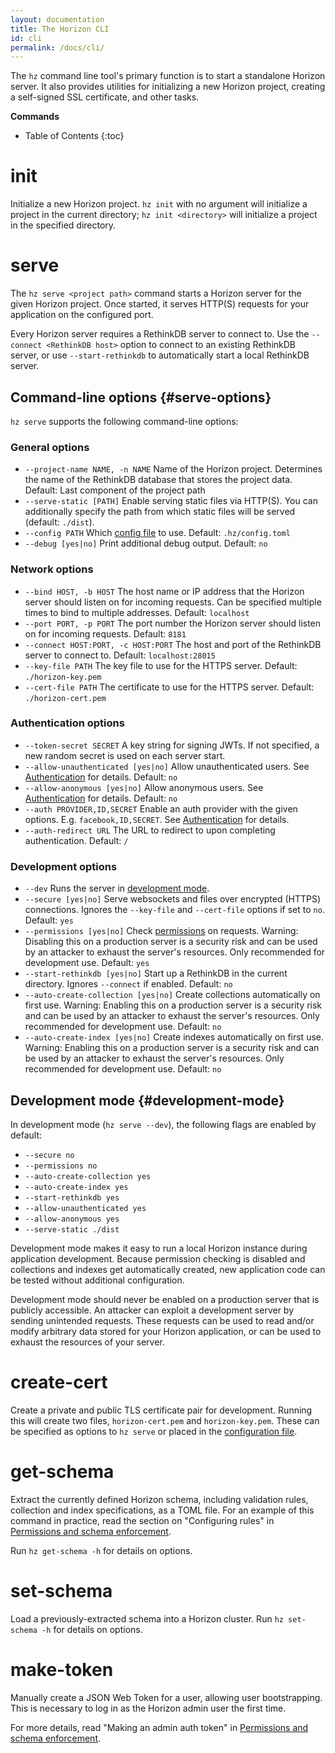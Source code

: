```yaml
---
layout: documentation
title: The Horizon CLI
id: cli
permalink: /docs/cli/
---
```


The `hz` command line tool's primary function is to start a standalone Horizon server. It also provides utilities for initializing a new Horizon project, creating a self-signed SSL certificate, and other tasks.

**Commands**

* Table of Contents
{:toc}

# init

Initialize a new Horizon project. `hz init` with no argument will initialize a project in the current directory; `hz init <directory>` will initialize a project in the specified directory.

# serve

The `hz serve <project path>` command starts a Horizon server for the given Horizon project. Once started, it serves HTTP(S) requests for your application on the configured port.

Every Horizon server requires a RethinkDB server to connect to. Use the `--connect <RethinkDB host>` option to connect to an existing RethinkDB server, or use `--start-rethinkdb` to automatically start a local RethinkDB server.

## Command-line options {#serve-options}

`hz serve` supports the following command-line options:

### General options

* `--project-name NAME, -n NAME` Name of the Horizon project. Determines the name of the RethinkDB database that stores the project data. Default: Last component of the project path
* `--serve-static [PATH]` Enable serving static files via HTTP(S). You can additionally specify the path from which static files will be served (default: `./dist`).
* `--config PATH` Which [config file][config-file] to use. Default: `.hz/config.toml`
* `--debug [yes|no]` Print additional debug output. Default: `no`

### Network options

* `--bind HOST, -b HOST` The host name or IP address that the Horizon server should listen on for incoming requests. Can be specified multiple times to bind to multiple addresses. Default: `localhost`
* `--port PORT, -p PORT` The port number the Horizon server should listen on for incoming requests. Default: `8181`
* `--connect HOST:PORT, -c HOST:PORT` The host and port of the RethinkDB server to connect to. Default: `localhost:28015`
* `--key-file PATH` The key file to use for the HTTPS server. Default: `./horizon-key.pem`
* `--cert-file PATH` The certificate to use for the HTTPS server. Default: `./horizon-cert.pem`

### Authentication options

* `--token-secret SECRET` A key string for signing JWTs. If not specified, a new random secret is used on each server start.
* `--allow-unauthenticated [yes|no]` Allow unauthenticated users. See [Authentication][auth] for details. Default: `no`
* `--allow-anonymous [yes|no]` Allow anonymous users. See [Authentication][auth] for details. Default: `no`
* `--auth PROVIDER,ID,SECRET` Enable an auth provider with the given options. E.g. `facebook,ID,SECRET`. See [Authentication][auth] for details.
* `--auth-redirect URL` The URL to redirect to upon completing authentication. Default: `/`

### Development options

* `--dev` Runs the server in [development mode](#development-mode).
* `--secure [yes|no]` Serve websockets and files over encrypted (HTTPS) connections. Ignores the `--key-file` and `--cert-file` options if set to `no`. Default: `yes`
* `--permissions [yes|no]` Check [permissions][permissions] on requests. Warning: Disabling this on a production server is a security risk and can be used by an attacker to exhaust the server's resources. Only recommended for development use. Default: `yes`
* `--start-rethinkdb [yes|no]` Start up a RethinkDB in the current directory. Ignores `--connect` if enabled. Default: `no`
* `--auto-create-collection [yes|no]` Create collections automatically on first use. Warning: Enabling this on a production server is a security risk and can be used by an attacker to exhaust the server's resources. Only recommended for development use. Default: `no`
* `--auto-create-index [yes|no]` Create indexes automatically on first use. Warning: Enabling this on a production server is a security risk and can be used by an attacker to exhaust the server's resources. Only recommended for development use.  Default: `no`

[auth]: /docs/auth
[config-file]: /docs/configuration
[permissions]: /docs/permissions

## Development mode {#development-mode}

In development mode (`hz serve --dev`), the following flags are enabled by default:

* `--secure no`
* `--permissions no`
* `--auto-create-collection yes`
* `--auto-create-index yes`
* `--start-rethinkdb yes`
* `--allow-unauthenticated yes`
* `--allow-anonymous yes`
* `--serve-static ./dist`

Development mode makes it easy to run a local Horizon instance during application development. Because permission checking is disabled and collections and indexes get automatically created, new application code can be tested without additional configuration.

Development mode should never be enabled on a production server that is publicly accessible. An attacker can exploit a development server by sending unintended requests. These requests can be used to read and/or modify arbitrary data stored for your Horizon application, or can be used to exhaust the resources of your server.

# create-cert

Create a private and public TLS certificate pair for development. Running this will create two files, `horizon-cert.pem` and `horizon-key.pem`. These can be specified as options to `hz serve` or placed in the [configuration file][config-file].

# get-schema

Extract the currently defined Horizon schema, including validation rules, collection and index specifications, as a TOML file. For an example of this command in practice, read the section on "Configuring rules" in [Permissions and schema enforcement][perm].

[perm]: /permissions/#configuring

Run `hz get-schema -h` for details on options.

# set-schema

Load a previously-extracted schema into a Horizon cluster. Run `hz set-schema -h` for details on options.

# make-token

Manually create a JSON Web Token for a user, allowing user bootstrapping. This is necessary to log in as the Horizon admin user the first time.

For more details, read "Making an admin auth token" in [Permissions and schema enforcement][admin].

[admin]: /permissions/#admin
